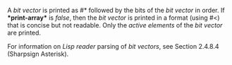  

A *bit vector* is printed as #\* followed by the bits of the *bit vector* in order. If **\*print-array\*** is *false*, then the *bit vector* is printed in a format (using #\<) that is concise but not readable. Only the *active elements* of the *bit vector* are printed. 

For information on *Lisp reader* parsing of *bit vectors*, see Section 2.4.8.4 (Sharpsign Asterisk). 


